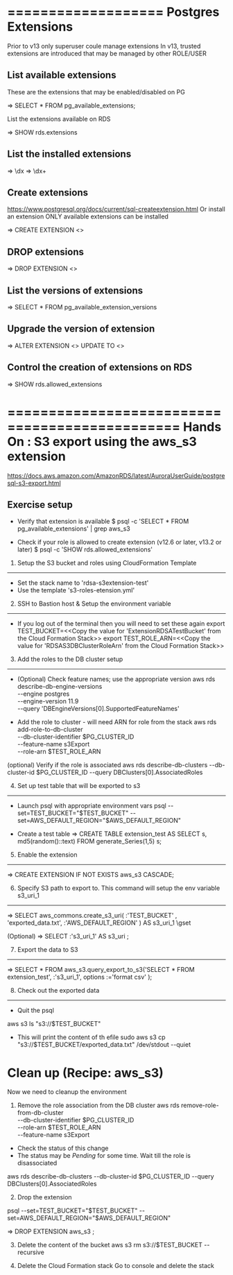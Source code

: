 ===================
Postgres Extensions
===================
Prior to v13 only superuser coule manage extensions
In v13, trusted extensions are introduced that may be managed by other ROLE/USER

List available extensions
-------------------------
These are the extensions that may be enabled/disabled on PG

=> SELECT * FROM pg_available_extensions;

List the extensions available on RDS

=> SHOW rds.extensions

List the installed extensions
-----------------------------
=> \dx
=> \dx+

Create extensions
-----------------
https://www.postgresql.org/docs/current/sql-createextension.html
Or install an extension
ONLY available extensions can be installed

=> CREATE EXTENSION <<Extension name>>

DROP extensions
---------------
=> DROP EXTENSION <<Extension name>>

List the versions of extensions
-------------------------------
=> SELECT * FROM pg_available_extension_versions

Upgrade the version of extension
--------------------------------
=> ALTER EXTENSION <<Extension name>> UPDATE TO <<new version>>

Control the creation of extensions on RDS
-----------------------------------------
=> SHOW rds.allowed_extensions

===============================================
Hands On : S3 export using the aws_s3 extension
===============================================
https://docs.aws.amazon.com/AmazonRDS/latest/AuroraUserGuide/postgresql-s3-export.html

Exercise setup
--------------
* Verify that extension is available
$  psql   -c 'SELECT * FROM pg_available_extensions' | grep aws_s3

* Check if your role is allowed to create extension (v12.6 or later, v13.2 or later)
$  psql   -c 'SHOW rds.allowed_extensions'


1. Setup the S3 bucket and roles using CloudFormation Template
--------------------------------------------------------------

* Set the stack name to  'rdsa-s3extension-test'
* Use the template 's3-roles-etension.yml'

2. SSH to Bastion host & Setup the environment variable
-------------------------------------------------------
* If you log out of the terminal then you will need to set these again
export  TEST_BUCKET=<<Copy the value for 'ExtensionRDSATestBucket' from the Cloud Formation Stack>>
export  TEST_ROLE_ARN=<<Copy the value for 'RDSAS3DBClusterRoleArn' from the Cloud Formation Stack>>

3. Add the roles to the DB cluster setup
----------------------------------------

* (Optional) Check feature names; use the appropriate version
aws  rds      describe-db-engine-versions  \
                         --engine           postgres   \
                         --engine-version   11.9  \
                         --query 'DBEngineVersions[0].SupportedFeatureNames'

* Add the role to cluster - will need ARN for role from the stack
aws  rds      add-role-to-db-cluster  \
                         --db-cluster-identifier     $PG_CLUSTER_ID   \
                         --feature-name              s3Export   \
                         --role-arn                  $TEST_ROLE_ARN

(optional) Verify if the role is associated
aws rds describe-db-clusters  --db-cluster-id $PG_CLUSTER_ID --query DBClusters[0].AssociatedRoles

4. Set up test table that will be exported to s3
------------------------------------------------

* Launch psql with appropriate environment vars
psql --set=TEST_BUCKET="$TEST_BUCKET"  --set=AWS_DEFAULT_REGION="$AWS_DEFAULT_REGION"

* Create a test table
=> CREATE TABLE extension_test AS 
SELECT s, md5(random()::text) 
FROM generate_Series(1,5) s;

5. Enable the extension
-----------------------
=> CREATE EXTENSION IF NOT EXISTS aws_s3 CASCADE;

6. Specify S3 path to export to. This command will setup the env variable s3_uri_1
----------------------------------------------------------------------------------

=> SELECT aws_commons.create_s3_uri( 
   :'TEST_BUCKET' ,   
   'exported_data.txt', 
   :'AWS_DEFAULT_REGION' 
) AS s3_uri_1 \gset  

(Optional)
=> SELECT :'s3_uri_1' AS s3_uri ;

7. Export the data to S3
------------------------
=> SELECT * FROM aws_s3.query_export_to_s3('SELECT * FROM extension_test', 
   :'s3_uri_1',
   options :='format csv'
);

8. Check out the exported data
------------------------------

* Quit the psql

aws s3 ls "s3://$TEST_BUCKET"

* This will print the content of th efile
sudo aws s3 cp "s3://$TEST_BUCKET/exported_data.txt" /dev/stdout   --quiet


Clean up (Recipe: aws_s3)
=========================
Now we need to cleanup the environment

1. Remove the role association from the DB cluster
aws  rds      remove-role-from-db-cluster  \
                --db-cluster-identifier     $PG_CLUSTER_ID   \
                --role-arn                  $TEST_ROLE_ARN   \
                --feature-name              s3Export  

* Check the status of this change
* The status may be *Pending* for some time. Wait till the role is disassociated

aws rds describe-db-clusters  --db-cluster-id $PG_CLUSTER_ID --query DBClusters[0].AssociatedRoles

2. Drop the extension

psql --set=TEST_BUCKET="$TEST_BUCKET"  --set=AWS_DEFAULT_REGION="$AWS_DEFAULT_REGION"

=> DROP EXTENSION aws_s3 ;

3. Delete the content of the bucket
aws s3 rm s3://$TEST_BUCKET --recursive

3. Delete the Cloud Formation stack
Go to console and delete the stack
